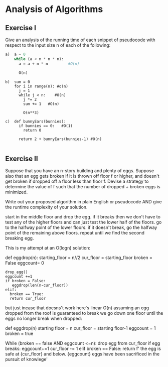 # Analysis of Algorithms

## Exercise I

Give an analysis of the running time of each snippet of
pseudocode with respect to the input size n of each of the following:

```python
a)  a = 0
    while (a < n * n * n):
      a = a + n * n         #O(n)

      O(n)
```


```
b)  sum = 0
    for i in range(n): #o(n)
      j = 1
      while j < n:    #O(n)
        j *= 2
        sum += 1   #O(n)

        O(n**3)
```

```
c)  def bunnyEars(bunnies):
      if bunnies == 0:   #O(1)
        return 0

      return 2 + bunnyEars(bunnies-1) #O(n)
     
```

## Exercise II

Suppose that you have an n-story building and plenty of eggs. Suppose also that an egg gets broken if it is thrown off floor f or higher, and doesn't get broken if dropped off a floor less than floor f. Devise a strategy to determine the value of f such that the number of dropped + broken eggs is minimized.

Write out your proposed algorithm in plain English or pseudocode AND give the runtime complexity of your solution.

start in the middle floor and drop the egg. if it breaks then we don't have to test any of the higher floors and can just test the lower half of the floors.
go to the halfway point of the lower floors. if it doesn't break, go the halfway point of the remaining above floors. repeat until we find the second breaking egg.


This is my attempt at an O(logn) solution:


def eggdrop(n):
  starting_floor = n//2
  cur_floor = starting_floor
  broken = False
  eggcount= 0
  
    drop_egg()
    eggcount +=1
    if broken = False:
       eggdrop(len(n-cur_floor))
    elif:
      broken == True:
      return cur_floor

but just incase that doesns't work here's linear O(n) assuming an egg dropped from the roof is guaranteed to break we go down one floor until the eggs no longer break when dropped:

def eggdrop(n)
starting floor = n
cur_floor = starting floor-1
eggcount = 1
broken = true

While (broken == false AND eggcount <=n):
    drop egg from cur_floor
    if egg breaks:
        eggcount+=1
        cur_floor -= 1
    elif broken == False:
        return f' the egg is safe at {cur_floor} and below. {eggcount} eggs have been sacrificed in the pursuit of knowlege'
        


